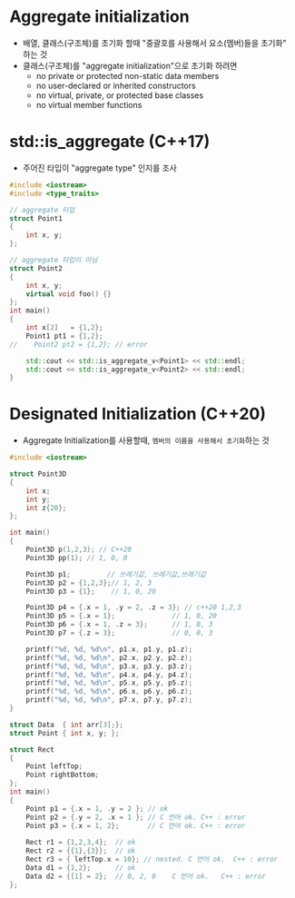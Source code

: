 # Aggregate initialization
- 배열, 클래스(구조체)를 초기화 할때 "중괄호를 사용해서 요소(멤버)들을 초기화" 하는 것
- 클래스(구조체)를 "aggregate initialization"으로 초기화 하려면
  - no private or protected non-static data members
  - no user-declared or inherited constructors
  - no virtual, private, or protected base classes
  - no virtual member functions

# std::is_aggregate (C++17)
- 주어진 타입이 "aggregate type" 인지를 조사


```c++
#include <iostream>
#include <type_traits>

// aggregate 타입
struct Point1
{
    int x, y;
};

// aggregate 타입이 아님
struct Point2
{
    int x, y;
    virtual void foo() {}
};
int main()
{
    int x[2]   = {1,2};
    Point1 pt1 = {1,2};
//    Point2 pt2 = {1,2}; // error

    std::cout << std::is_aggregate_v<Point1> << std::endl;
    std::cout << std::is_aggregate_v<Point2> << std::endl;
}
```


# Designated Initialization (C++20)
- Aggregate Initialization를 사용할때, `멤버의 이름을 사용해서 초기화`하는 것

```c++
#include <iostream>

struct Point3D
{
    int x;
    int y;
    int z{20};
};

int main()
{
    Point3D p(1,2,3); // C++20 
    Point3D pp(1); // 1, 0, 0

    Point3D p1;         // 쓰레기값, 쓰레기값,쓰레기값
    Point3D p2 = {1,2,3};// 1, 2, 3
    Point3D p3 = {1};    // 1, 0, 20

    Point3D p4 = {.x = 1, .y = 2, .z = 3}; // c++20 1,2,3
    Point3D p5 = {.x = 1};              // 1, 0, 20
    Point3D p6 = {.x = 1, .z = 3};      // 1, 0, 3
    Point3D p7 = {.z = 3};              // 0, 0, 3

    printf("%d, %d, %d\n", p1.x, p1.y, p1.z);
    printf("%d, %d, %d\n", p2.x, p2.y, p2.z);
    printf("%d, %d, %d\n", p3.x, p3.y, p3.z);
    printf("%d, %d, %d\n", p4.x, p4.y, p4.z);
    printf("%d, %d, %d\n", p5.x, p5.y, p5.z);
    printf("%d, %d, %d\n", p6.x, p6.y, p6.z);
    printf("%d, %d, %d\n", p7.x, p7.y, p7.z);
}
```

```c++
struct Data  { int arr[3];};
struct Point { int x, y; };

struct Rect
{
    Point leftTop;
    Point rightBottom;
};
int main()
{
    Point p1 = {.x = 1, .y = 2 }; // ok
    Point p2 = {.y = 2, .x = 1 }; // C 언어 ok. C++ : error
    Point p3 = {.x = 1, 2};       // C 언어 ok. C++ : error
    
    Rect r1 = {1,2,3,4};  // ok
    Rect r2 = {{1},{3}};  // ok
    Rect r3 = { leftTop.x = 10}; // nested. C 언어 ok.  C++ : error
    Data d1 = {1,2};      // ok
    Data d2 = {[1] = 2};  // 0, 2, 0    C 언어 ok.   C++ : error 
};
```